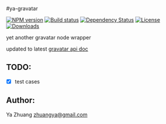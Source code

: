 #ya-gravatar

[![NPM version][npm-image]][npm-url]
[![Build status][travis-image]][travis-url]
[![Dependency Status][david-image]][david-url]
[![License][license-image]][license-url]
[![Downloads][downloads-image]][downloads-url]

yet another gravatar node wrapper

updated to latest [gravatar api doc][1]

## TODO:

- [x] test cases

## Author:

Ya Zhuang <zhuangya@gmail.com>

[1]:https://cn.gravatar.com/site/implement/

[npm-image]: https://img.shields.io/npm/v/ya-gravatar.svg?style=flat-square
[npm-url]: https://npmjs.org/package/ya-gravatar
[travis-image]: https://img.shields.io/travis/zhuangya/ya-gravatar.svg?style=flat-square
[travis-url]: https://travis-ci.org/zhuangya/ya-gravatar
[david-image]: http://img.shields.io/david/zhuangya/ya-gravatar.svg?style=flat-square
[david-url]: https://david-dm.org/zhuangya/ya-gravatar
[license-image]: http://img.shields.io/npm/l/ya-gravatar.svg?style=flat-square
[license-url]: LICENSE
[downloads-image]: http://img.shields.io/npm/dm/ya-gravatar.svg?style=flat-square
[downloads-url]: https://npmjs.org/package/ya-gravatar
